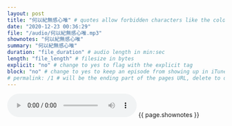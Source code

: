 ```yaml
---
layout: post
title: "何以紀無感心唯" # quotes allow forbidden characters like the colon
date: "2020-12-23 00:36:29"
file: "/audio/何以紀無感心唯.mp3"
shownotes: "何以紀無感心唯"
summary: "何以紀無感心唯"
duration: "file_duration" # audio length in min:sec
length: "file_length" # filesize in bytes
explicit: "no" # change to yes to flag with the explicit tag
block: "no" # change to yes to keep an episode from showing up in iTunes
# permalink: /1 # will be the ending part of the pages URL, delete to default to the title
---
```


<audio controls>
<source src="{{site.url}}{{site.baseurl}}{{ page.file }}" type="audio/x-mp3">
Your browser does not support the audio element.
</audio>
{{ page.shownotes }}
